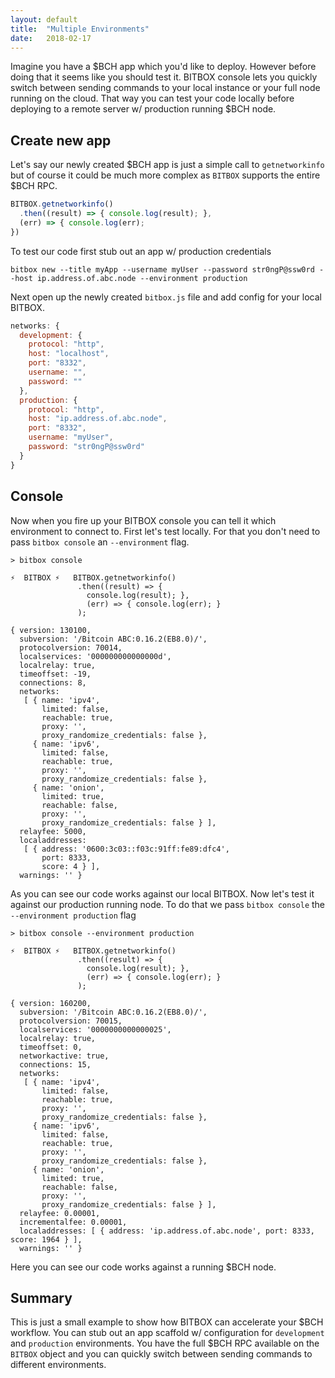 ```yaml
---
layout: default
title:  "Multiple Environments"
date:   2018-02-17
---
```


Imagine you have a $BCH app which you'd like to deploy. However before doing that it seems like you should test it. BITBOX console lets you quickly switch between sending commands to your local instance or your full node running on the cloud. That way you can test your code locally before deploying to a remote server w/ production running $BCH node.

## Create new app

Let's say our newly created $BCH app is just a simple call to `getnetworkinfo` but of course it could be much more complex as `BITBOX` supports the entire $BCH RPC.

```js
BITBOX.getnetworkinfo()
  .then((result) => { console.log(result); }, 
  (err) => { console.log(err);
})
```

To test our code first stub out an app w/ production credentials

```
bitbox new --title myApp --username myUser --password str0ngP@ssw0rd --host ip.address.of.abc.node --environment production
```

Next open up the newly created `bitbox.js` file and add config for your local BITBOX.

```js
networks: {
  development: {
    protocol: "http",
    host: "localhost",
    port: "8332",
    username: "",
    password: ""
  },
  production: {
    protocol: "http",
    host: "ip.address.of.abc.node",
    port: "8332",
    username: "myUser",
    password: "str0ngP@ssw0rd"
  }
}
```

## Console

Now when you fire up your BITBOX console you can tell it which environment to connect to. First let's test locally. For that you don't need to pass `bitbox console` an `--environment` flag.

```
> bitbox console

⚡️  BITBOX ⚡️   BITBOX.getnetworkinfo()
               .then((result) => {
                 console.log(result); },
                 (err) => { console.log(err); }
               );

{ version: 130100,
  subversion: '/Bitcoin ABC:0.16.2(EB8.0)/',
  protocolversion: 70014,
  localservices: '000000000000000d',
  localrelay: true,
  timeoffset: -19,
  connections: 8,
  networks:
   [ { name: 'ipv4',
       limited: false,
       reachable: true,
       proxy: '',
       proxy_randomize_credentials: false },
     { name: 'ipv6',
       limited: false,
       reachable: true,
       proxy: '',
       proxy_randomize_credentials: false },
     { name: 'onion',
       limited: true,
       reachable: false,
       proxy: '',
       proxy_randomize_credentials: false } ],
  relayfee: 5000,
  localaddresses:
   [ { address: '0600:3c03::f03c:91ff:fe89:dfc4',
       port: 8333,
       score: 4 } ],
  warnings: '' }
```

As you can see our code works against our local BITBOX. Now let's test it against our production running node. To do that we pass `bitbox console` the `--environment production` flag

```
> bitbox console --environment production

⚡️  BITBOX ⚡️   BITBOX.getnetworkinfo()
               .then((result) => {
                 console.log(result); },
                 (err) => { console.log(err); }
               );

{ version: 160200,
  subversion: '/Bitcoin ABC:0.16.2(EB8.0)/',
  protocolversion: 70015,
  localservices: '0000000000000025',
  localrelay: true,
  timeoffset: 0,
  networkactive: true,
  connections: 15,
  networks:
   [ { name: 'ipv4',
       limited: false,
       reachable: true,
       proxy: '',
       proxy_randomize_credentials: false },
     { name: 'ipv6',
       limited: false,
       reachable: true,
       proxy: '',
       proxy_randomize_credentials: false },
     { name: 'onion',
       limited: true,
       reachable: false,
       proxy: '',
       proxy_randomize_credentials: false } ],
  relayfee: 0.00001,
  incrementalfee: 0.00001,
  localaddresses: [ { address: 'ip.address.of.abc.node', port: 8333, score: 1964 } ],
  warnings: '' }
```

Here you can see our code works against a running $BCH node.

## Summary

This is just a small example to show how BITBOX can accelerate your $BCH workflow. You can stub out an app scaffold w/ configuration for `development` and `production` environments. You have the full $BCH RPC available on the `BITBOX` object and you can quickly switch between sending commands to different environments.
